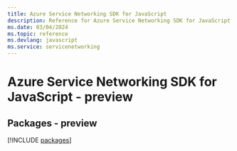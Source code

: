 ```yaml
---
title: Azure Service Networking SDK for JavaScript
description: Reference for Azure Service Networking SDK for JavaScript
ms.date: 03/04/2024
ms.topic: reference
ms.devlang: javascript
ms.service: servicenetworking
---
```

# Azure Service Networking SDK for JavaScript - preview
## Packages - preview
[!INCLUDE [packages](service-networking-index.md)]